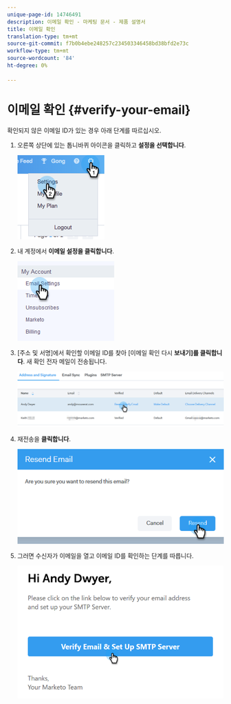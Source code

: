 ```yaml
---
unique-page-id: 14746491
description: 이메일 확인 - 마케팅 문서 - 제품 설명서
title: 이메일 확인
translation-type: tm+mt
source-git-commit: f7b0b4ebe248257c234503346458bd38bfd2e73c
workflow-type: tm+mt
source-wordcount: '84'
ht-degree: 0%

---
```



# 이메일 확인 {#verify-your-email}

확인되지 않은 이메일 ID가 있는 경우 아래 단계를 따르십시오.

1. 오른쪽 상단에 있는 톱니바퀴 아이콘을 클릭하고 **설정을 선택합니다**.

   ![](assets/verify-your-email-1.png)

1. 내 계정에서 **이메일 설정을 클릭합니다**.

   ![](assets/verify-your-email-2.png)

1. [주소 및 서명]에서 확인할 이메일 ID를 찾아 [이메일 확인 다시 **보내기]를 클릭합니다**. 새 확인 전자 메일이 전송됩니다.

   ![](assets/verify-your-email-3.png)

1. 재전송을 **클릭합니다**.

   ![](assets/verify-your-email-4.png)

1. 그러면 수신자가 이메일을 열고 이메일 ID를 확인하는 단계를 따릅니다.

   ![](assets/verify-your-email-5.png)
